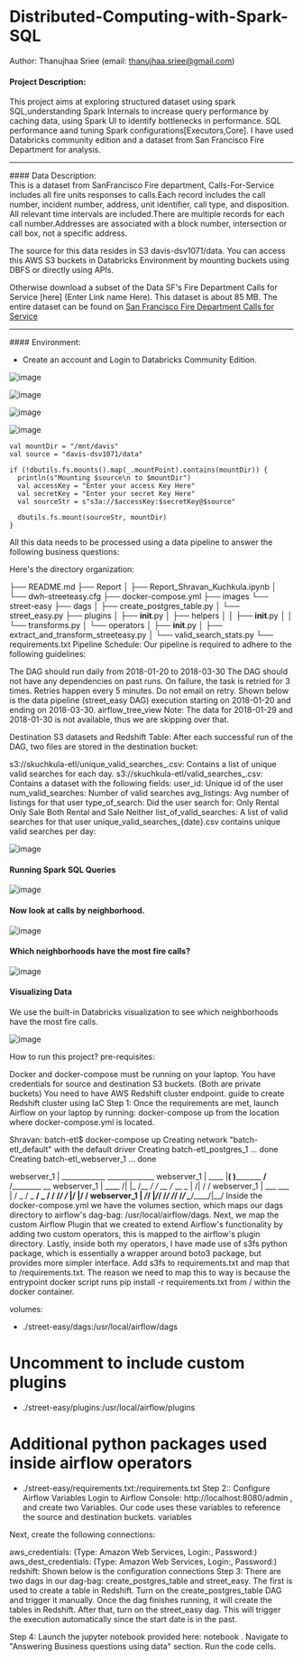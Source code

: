 # Distributed-Computing-with-Spark-SQL
Author: Thanujhaa Sriee (email: thanujhaa.sriee@gmail.com)</br>

#### Project Description:</br>
This project aims at exploring structured dataset using spark SQL,understanding Spark Internals to increase query performance by caching data, using Spark UI to identify bottlenecks in performance. SQL performance aand  tuning Spark configurations[Executors,Core]. I have used Databricks community edition and a dataset from San Francisco Fire Department for analysis.

<hr>
#### Data Description:</br>
This is a dataset from SanFrancisco Fire department, Calls-For-Service includes all fire units responses to calls.Each record includes the call number, incident number, address, unit identifier, call type, and disposition. All relevant time intervals are included.There are multiple records for each call number.Addresses are associated with a block number, intersection or call box, not a specific address.</br>

The source for this data resides in S3 davis-dsv1071/data. You can access this AWS S3 buckets in Databricks Environment by mounting buckets using DBFS or directly using APIs.

Otherwise download a subset of the Data SF's Fire Department Calls for Service [here] (Enter Link name Here). This dataset is about 85 MB.
The entire dataset can be found on [San Francisco Fire Department Calls for Service](https://data.sfgov.org/Public-Safety/Fire-Department-Calls-for-Service/nuek-vuh3/data)</br>

<hr>
#### Environment:</br>

- Create an account and Login to Databricks Community Edition.

![image](https://user-images.githubusercontent.com/69738890/100491118-ca534c00-30e6-11eb-868b-4bbe8909a818.png)

![image](https://user-images.githubusercontent.com/69738890/100491124-dfc87600-30e6-11eb-9c03-04769a9f226e.png)

![image](https://user-images.githubusercontent.com/69738890/100491155-1e5e3080-30e7-11eb-9410-e0bcd2f7f260.png)

![image](https://user-images.githubusercontent.com/69738890/100491218-75fc9c00-30e7-11eb-9e76-df11afc3892b.png)

```
val mountDir = "/mnt/davis"
val source = "davis-dsv1071/data"

if (!dbutils.fs.mounts().map(_.mountPoint).contains(mountDir)) {
  println(s"Mounting $source\n to $mountDir")
  val accessKey = "Enter your access Key Here"
  val secretKey = "Enter your secret Key Here"
  val sourceStr = s"s3a://$accessKey:$secretKey@$source"
  
  dbutils.fs.mount(sourceStr, mountDir)
}
```

All this data needs to be processed using a data pipeline to answer the following business questions:

Here's the directory organization:

├── README.md
├── Report
│   ├── Report_Shravan_Kuchkula.ipynb
│   └── dwh-streeteasy.cfg
├── docker-compose.yml
├── images
└── street-easy
    ├── dags
    │   ├── create_postgres_table.py
    │   └── street_easy.py
    ├── plugins
    │   ├── __init__.py
    │   ├── helpers
    │   │   ├── __init__.py
    │   │   └── transforms.py
    │   └── operators
    │       ├── __init__.py
    │       ├── extract_and_transform_streeteasy.py
    │       └── valid_search_stats.py
    └── requirements.txt
Pipeline Schedule: Our pipeline is required to adhere to the following guidelines:

The DAG should run daily from 2018-01-20 to 2018-03-30
The DAG should not have any dependencies on past runs.
On failure, the task is retried for 3 times.
Retries happen every 5 minutes.
Do not email on retry.
Shown below is the data pipeline (street_easy DAG) execution starting on 2018-01-20 and ending on 2018-03-30. airflow_tree_view Note: The data for 2018-01-29 and 2018-01-30 is not available, thus we are skipping over that.

Destination S3 datasets and Redshift Table: After each successful run of the DAG, two files are stored in the destination bucket:

s3://skuchkula-etl/unique_valid_searches_<date>.csv: Contains a list of unique valid searches for each day.
s3://skuchkula-etl/valid_searches_<date>.csv: Contains a dataset with the following fields:
user_id: Unique id of the user
num_valid_searches: Number of valid searches
avg_listings: Avg number of listings for that user
type_of_search: Did the user search for:
Only Rental
Only Sale
Both Rental and Sale
Neither
list_of_valid_searches: A list of valid searches for that user
unique_valid_searches_{date}.csv contains unique valid searches per day:


![image](https://user-images.githubusercontent.com/69738890/100490743-56637480-30e3-11eb-9143-d42a30d311ab.png)

#### Running Spark SQL Queries

![image](https://user-images.githubusercontent.com/69738890/100490775-b528ee00-30e3-11eb-9ff2-577e85ca8bbe.png)

#### Now look at calls by neighborhood.

![image](https://user-images.githubusercontent.com/69738890/100490854-98d98100-30e4-11eb-99c6-7cf91d46a170.png)

#### Which neighborhoods have the most fire calls?

![image](https://user-images.githubusercontent.com/69738890/100490795-e1dd0580-30e3-11eb-8772-364f48c39ba1.png)

#### Visualizing Data

We use the built-in Databricks visualization to see which neighborhoods have the most fire calls.

![image](https://user-images.githubusercontent.com/69738890/100490813-1c46a280-30e4-11eb-81e0-b8602b62c200.png)



How to run this project?
pre-requisites:

Docker and docker-compose must be running on your laptop.
You have credentials for source and destination S3 buckets. (Both are private buckets)
You need to have AWS Redshift cluster endpoint. guide to create Redshift cluster using IaC
Step 1: Once the requirements are met, launch Airflow on your laptop by running: docker-compose up from the location where docker-compose.yml is located.

Shravan: batch-etl$ docker-compose up
Creating network "batch-etl_default" with the default driver
Creating batch-etl_postgres_1 ... done
Creating batch-etl_webserver_1 ... done

webserver_1  |   ____________       _____________
webserver_1  |  ____    |__( )_________  __/__  /________      __
webserver_1  | ____  /| |_  /__  ___/_  /_ __  /_  __ \_ | /| / /
webserver_1  | ___  ___ |  / _  /   _  __/ _  / / /_/ /_ |/ |/ /
webserver_1  |  _/_/  |_/_/  /_/    /_/    /_/  \____/____/|__/
Inside the docker-compose.yml we have the volumes section, which maps our dags directory to airflow's dag-bag: /usr/local/airflow/dags. Next, we map the custom Airflow Plugin that we created to extend Airflow's functionality by adding two custom operators, this is mapped to the airflow's plugin directory. Lastly, inside both my operators, I have made use of s3fs python package, which is essentially a wrapper around boto3 package, but provides more simpler interface. Add s3fs to requirements.txt and map that to /requirements.txt. The reason we need to map this to way is because the entrypoint docker script runs pip install -r requirements.txt from / within the docker container.

volumes:
  - ./street-easy/dags:/usr/local/airflow/dags
  # Uncomment to include custom plugins
  - ./street-easy/plugins:/usr/local/airflow/plugins
  # Additional python packages used inside airflow operators
  - ./street-easy/requirements.txt:/requirements.txt
Step 2:: Configure Airflow Variables Login to Airflow Console: http://localhost:8080/admin , and create two Variables. Our code uses these variables to reference the source and destination buckets. variables

Next, create the following connections:

aws_credentials: (Type: Amazon Web Services, Login:, Password:)
aws_dest_credentials: (Type: Amazon Web Services, Login:, Password:)
redshift: Shown below is the configuration connections
Step 3: There are two dags in our dag-bag: create_postgres_table and street_easy. The first is used to create a table in Redshift. Turn on the create_postgres_table DAG and trigger it manually. Once the dag finishes running, it will create the tables in Redshift. After that, turn on the street_easy dag. This will trigger the execution automatically since the start date is in the past.

Step 4: Launch the jupyter notebook provided here: notebook . Navigate to "Answering Business questions using data" section. Run the code cells.
